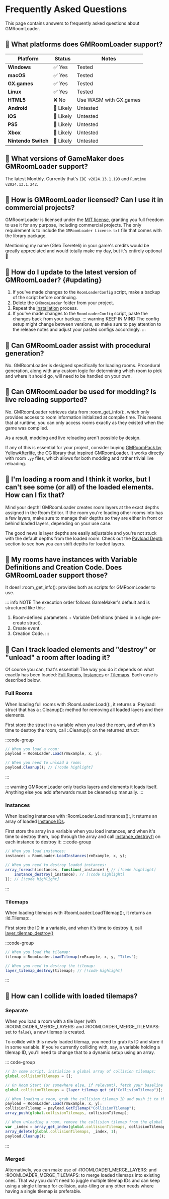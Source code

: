 # Frequently Asked Questions

This page contains answers to frequently asked questions about GMRoomLoader.

## 📍 What platforms does GMRoomLoader support?
| Platform | Status | Notes |
| --- | --- | --- |
| **Windows** | ✅ Yes | Tested |
| **macOS** | ✅ Yes | Tested |
| **GX.games** | ✅ Yes | Tested |
| **Linux** | ✅ Yes | Tested |
| **HTML5** | ❌ No | Use WASM with GX.games |
| **Android** | 🚧 Likely | Untested |
| **iOS** | 🚧 Likely | Untested |
| **PS5** | 🚧 Likely | Untested |
| **Xbox** | 🚧 Likely | Untested |
| **Nintendo Switch** | 🚧 Likely | Untested |

## 📍 What versions of GameMaker does GMRoomLoader support?
The latest Monthly. Currently that's `IDE v2024.13.1.193` and `Runtime v2024.13.1.242`.

## 📍 How is GMRoomLoader licensed? Can I use it in commercial projects?

GMRoomLoader is licensed under the [MIT license](https://github.com/glebtsereteli/GMRoomLoader/blob/main/LICENSE), granting you full freedom to use it for any purpose, including commercial projects. The only requirement is to include the `GMRoomLoader License.txt` file that comes with the library package.

Mentioning my name (Gleb Tsereteli) in your game's credits would be greatly appreciated and would totally make my day, but it's entirely optional 🙂

## 📍 How do I update to the latest version of GMRoomLoader? {#updating}
1. If you've made changes to the `RoomLoaderConfig` script, make a backup of the script before continuing.
2. Delete the `GMRoomLoader` folder from your project.
3. Repeat the [Installation](/pages/home/gettingStarted/gettingStarted/#installation) process.
4. If you've made changes to the `RoomLoaderConfig` script, paste the changes back from your backup.
    ::: warning KEEP IN MIND
    The config setup might change between versions, so make sure to pay attention to the release notes and adjust your pasted configs accordingly.
    :::

## 📍 Can GMRoomLoader assist with procedural generation?
No. GMRoomLoader is designed specifically for loading rooms. Procedural generation, along with any custom logic for determining which room to pick and where it should go, will need to be handled on your own.

## 📍 Can GMRoomLoader be used for modding? Is live reloading supported?
No. GMRoomLoader retrieves data from :room_get_info():, which only provides access to room information initialized at compile time. This means that at runtime, you can only access rooms exactly as they existed when the game was compiled. 

As a result, modding and live reloading aren't possible by design.

If any of this is essential for your project, consider buying [GMRoomPack by YellowAfterlife](https://yellowafterlife.itch.io/gmroompack), the OG library that inspired GMRoomLoader. It works directly with room `.yy` files, which allows for both modding and rather trivial live reloading.

## 📍 I'm loading a room and I think it works, but I can't see some (or all) of the loaded elements. How can I fix that?
Mind your depth! GMRoomLoader creates room layers at the exact depths assigned in the Room Editor. If the room you're loading other rooms into has a few layers, make sure to manage their depths so they are either in front or behind loaded layers, depending on your use case.

The good news is layer depths are easily adjustable and you're not stuck with the default depths from the loaded room. Check out the [Payload Depth](/pages/api/payload/depth) section to see how you can shift depths for loaded layers.

## 📍 My rooms have instances with Variable Definitions and Creation Code. Does GMRoomLoader support those?
It does! :room_get_info(): provides both as scripts for GMRoomLoader to use. 

::: info NOTE
The execution order follows GameMaker's default and is structured like this:
1. Room-defined parameters + Variable Definitions (mixed in a single pre-create struct).
2. Create event.
3. Creation Code.
:::

## 📍 Can I track loaded elements and "destroy" or "unload" a room after loading it?

Of course you can, that's essential! The way you do it depends on what exactly has been loaded: [Full Rooms](/pages/api/roomLoader/loading/#full-rooms), [Instances](/pages/api/roomLoader/loading/#loadinstances) or [Tilemaps](/pages/api/roomLoader/loading/#loadtilemap). Each case is described below.

### Full Rooms

When loading full rooms with :RoomLoader.Load():, it returns a :Payload: struct that has a :.Cleanup(): method for removing all loaded layers and their elements.

First store the struct in a variable when you load the room, and when it's time to destroy the room, call :.Cleanup(): on the returned struct:

:::code-group
```js [Example]
// When you load a room:
payload = RoomLoader.Load(rmExample, x, y);

// When you need to unload a room:
payload.Cleanup(); // [!code highlight]
```
:::

::: warning
GMRoomLoader only tracks layers and elements it loads itself. Anything else you add afterwards must be cleaned up manually.
:::

### Instances

When loading instances with :RoomLoader.LoadInstances():, it returns an array of loaded [Instance IDs](https://manual.gamemaker.io/monthly/en/GameMaker_Language/GML_Reference/Asset_Management/Instances/Instances.htm).

First store the array in a variable when you load instances, and when it's time to destroy them, loop through the array and call [instance_destroy()](https://manual.gamemaker.io/monthly/en/GameMaker_Language/GML_Reference/Asset_Management/Instances/instance_destroy.htm) on each instance to destroy it:
:::code-group
```js [Example]
// When you load instances:
instances = RoomLoader.LoadInstances(rmExample, x, y);

// When you need to destroy loaded instances:
array_foreach(instances, function(_instance) { // [!code highlight]
    instance_destroy(_instance); // [!code highlight]
}); // [!code highlight]
```
:::

### Tilemaps

When loading tilemaps with :RoomLoader.LoadTilemap():, it returns an :Id.Tilemap:.

First store the ID in a variable, and when it's time to destroy it, call [layer_tilemap_destroy()](https://manual.gamemaker.io/monthly/en/GameMaker_Language/GML_Reference/Asset_Management/Rooms/Tile_Map_Layers/layer_tilemap_destroy.htm)

:::code-group
```js [Example]
// When you load the tilemap:
tilemap = RoomLoader.LoadTilemap(rmExample, x, y, "Tiles");

// When you need to destroy the tilemap:
layer_tilemap_destroy(tilemap); // [!code highlight]
```
:::

## 📍 How can I collide with loaded tilemaps?

### Separate
When you load a room with a tile layer (with :ROOMLOADER_MERGE_LAYERS: and :ROOMLOADER_MERGE_TILEMAPS: set to `false`), a new tilemap is created.

To collide with this newly loaded tilemap, you need to grab its ID and store it in some variable. If you're currently colliding with, say, a variable holding a tilemap ID, you'll need to change that to a dynamic setup using an array.

::: code-group
```js [Example]
// In some script, initialize a global array of collision tilemaps:
global.collisionTilemaps = [];

// On Room Start (or somewhere else, if relevant), fetch your baseline collision tilemap ID:
global.collisionTilemaps = [layer_tilemap_get_id("CollisionTilemap")];

// When loading a room, grab the collision tilemap ID and push it to the global collision tilemaps array:
payload = RoomLoader.Load(rmExample, x, y);
collisionTilemap = payload.GetTilemap("CollisionTilemap");
array_push(global.collisionTilemaps, collisionTilemap);

// When unloading a room, remove the collision tilemap from the global collision tilemaps array:
var _index = array_get_index(global.collisionTilemaps, collisionTilemap);
array_delete(global.collisionTilemaps, _index, 1);
payload.Cleanup();
```
:::

### Merged
Alternatively, you can make use of :ROOMLOADER_MERGE_LAYERS: and :ROOMLOADER_MERGE_TILEMAPS: to merge loaded tilemaps into existing ones. That way you don't need to juggle multiple tilemap IDs and can keep using a single tilemap for collision, auto-tiling or any other needs where having a single tilemap is preferable.
